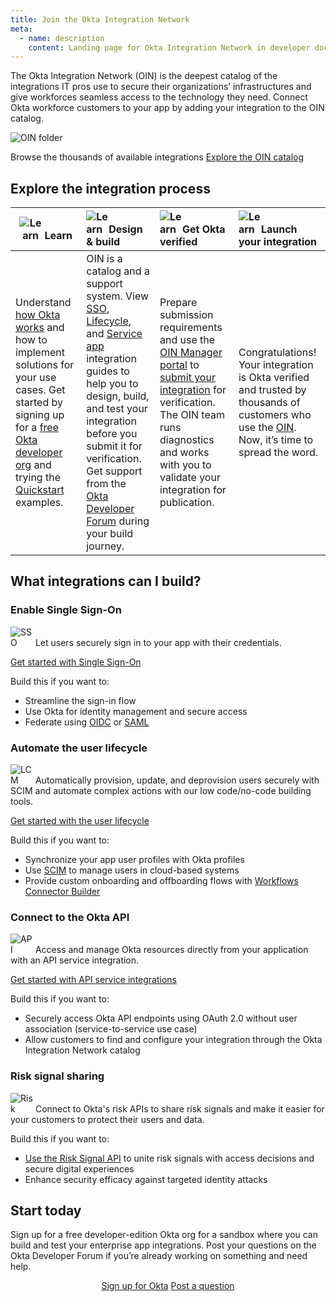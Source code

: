 ```yaml
---
title: Join the Okta Integration Network
meta:
  - name: description
    content: Landing page for Okta Integration Network in developer docs portal
---
```


The Okta Integration Network (OIN) is the deepest catalog of the integrations IT pros use to secure their organizations’ infrastructures and give workforces seamless access to the technology they need. Connect Okta workforce customers to your app by adding your integration to the OIN catalog.

<div class="quarter">

![OIN folder](/img/customLanding/customLanding-hero.svg "OIN Folder")

</div>

Browse the thousands of available integrations <a href='https://okta.com/integrations' class='Button--blueDarkOutline' data-proofer-ignore><span>Explore the OIN catalog</span></a>

<!--class='Button--blue'-->

## Explore the integration process

| <span style="width: 36px;display:inline-block">![Learn](/img/customLanding/explore-1.svg)</span> Learn  |  <span style="width: 36px;display:inline-block">![Learn](/img/customLanding/explore-2.svg)</span>Design & build | <span style="width: 36px;display:inline-block">![Learn](/img/customLanding/explore-3.svg)</span>Get Okta verified  | <span style="width: 36px;display:inline-block">![Learn](/img/customLanding/explore-4.svg)</span>Launch your integration |
| ----- | :-------------- | :----------------- | :---------------------- |
| Understand [how Okta works](/docs/concepts/how-okta-works/) and how to implement solutions for your use cases. Get started by signing up for a [free Okta developer org](/signup) and trying the [Quickstart](/docs/guides/quickstart/) examples. | OIN is a catalog and a support system. View [SSO](/docs/guides/oin-sso-overview/), [Lifecycle](/docs/guides/oin-lifecycle-mgmt-overview/), and [Service app](/docs/guides/oin-api-service-overview/) integration guides to help you to design, build, and test your integration before you submit it for verification. Get support from the [Okta Developer Forum](https://devforum.okta.com/) during your build journey. | Prepare submission requirements and use the [OIN Manager portal](https://oinmanager.okta.com/) to [submit your integration](/docs/guides/submit-app/) for verification. The OIN team runs diagnostics and works with you to validate your integration for publication. |  Congratulations! Your integration is Okta verified and trusted by thousands of customers who use the [OIN](https://okta.com/integrations). Now, it’s time to spread the word. |

## What integrations can I build?

### Enable Single Sign-On

<span style="width: 36px;display:inline-block">![SSO](/img/customLanding/features-1.svg)</span> Let users securely sign in to your app with their credentials.

<a href='/docs/guides/oin-sso-overview/' class='Button--blueDarkOutline' data-proofer-ignore><span>Get started with Single Sign-On</span></a>

Build this if you want to:

* Streamline the sign-in flow
* Use Okta for identity management and secure access
* Federate using [OIDC](/docs/guides/oin-oidc-overview/main/) or [SAML](/docs/concepts/saml/)

### Automate the user lifecycle

<span style="width: 36px;display:inline-block">![LCM](/img/customLanding/features-2.svg)</span> Automatically provision, update, and deprovision users securely with SCIM and automate complex actions with our low code/no-code building tools.

<a href='/docs/guides/oin-lifecycle-mgmt-overview/' class='Button--blueDarkOutline' data-proofer-ignore><span>Get started with the user lifecycle</span></a>

Build this if you want to:

* Synchronize your app user profiles with Okta profiles
* Use [SCIM](/docs/concepts/scim/) to manage users in cloud-based systems
* Provide custom onboarding and offboarding flows with [Workflows Connector Builder](https://help.okta.com/wf/en-us/Content/Topics/Workflows/connector-builder/connector-builder.htm)

### Connect to the Okta API

<span style="width: 36px;display:inline-block">![API](/img/customLanding/features-2.svg)</span> Access and manage Okta resources directly from your application with an API service integration.

<a href='/docs/guides/oin-api-service-overview/' class='Button--blueDarkOutline' data-proofer-ignore><span>Get started with API service integrations</span></a>

Build this if you want to:

* Securely access Okta API endpoints using OAuth 2.0 without user association (service-to-service use case)
* Allow customers to find and configure your integration through the Okta Integration Network catalog

### Risk signal sharing

<span style="width: 36px;display:inline-block">![Risk](/img/customLanding/features-3.svg)</span> Connect to Okta's risk APIs to share risk signals and make it easier for your customers to protect their users and data.

Build this if you want to:

* [Use the Risk Signal API](/docs/guides/third-party-risk-integration/) to unite risk signals with access decisions and secure digital experiences
* Enhance security efficacy against targeted identity attacks

## Start today

Sign up for a free developer-edition Okta org for a sandbox where you can build and test your enterprise app integrations. Post your questions on the Okta Developer Forum if you’re already working on something and need help.

<p align=center>
<a href='/signup' class='Button--blue' data-proofer-ignore><span>Sign up for Okta</span></a> <a href='https://devforum.okta.com/' class='Button--blueDarkOutline' data-proofer-ignore><span>Post a question</span></a>

</p>